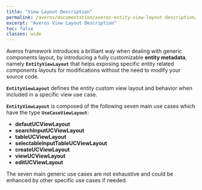 ```yaml
---
title: "View Layout Description"
permalink: /averos/documentation/averos-entity-view-layout-description/
excerpt: "Averos View Layout Description"
toc: false
classes: wide
---
```


Averos framework introduces a brilliant way when dealing with generic components layout, by introducing a fully customizable **entity metadata**, namely **`EntityViewLayout`** that helps exposing specific entity related components layouts for modifications without the need to modify your source code.<br/>

**`EntityViewLayout`** defines the entity custom view layout and behavior when included in a specific view use case.<br/>

**`EntityViewLayout`** is composed of the following seven main use cases which have the type **`UseCaseViewLayout`**:

- **defautUCViewLayout**
- **searchInputUCViewLayout**
- **tableUCViewLayout**
- **selectableInputTableUCViewLayout**
- **createUCViewLayout**
- **viewUCViewLayout**
- **editUCViewLayout**


The seven main generic use cases are not exhaustive and could be enhanced by other specific use cases if needed.
